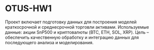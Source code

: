 # OTUS-HW1
Проект включает подготовку данных для построения моделей краткосрочной и среднесрочной торговли активами. Используемые данные: акции SnP500 и криптовалюты (BTC, ETH, SOL, XRP). Цель – обеспечить качественную обработку и интеграцию данных для последующего анализа и моделирования.
